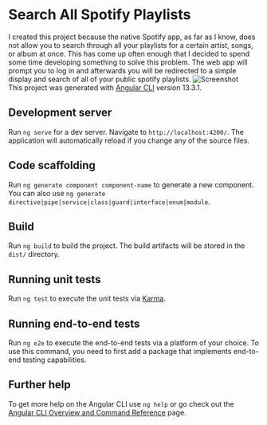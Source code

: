 # Search All Spotify Playlists
I created this project because the native Spotify app, as far as I know, does not allow you to search through all your playlists for a certain artist, songs, or album at once. 
This has come up often enough that I decided to spend some time developing something to solve this problem.
The web app will prompt you to log in and afterwards you will be redirected to a simple display and search of all of your public spotify playlists.
![Screenshot](https://user-images.githubusercontent.com/73153392/164337913-b9ed1241-c941-497e-b8b7-c62c26b28f6e.png)
</br>
This project was generated with [Angular CLI](https://github.com/angular/angular-cli) version 13.3.1.

## Development server

Run `ng serve` for a dev server. Navigate to `http://localhost:4200/`. The application will automatically reload if you change any of the source files.

## Code scaffolding

Run `ng generate component component-name` to generate a new component. You can also use `ng generate directive|pipe|service|class|guard|interface|enum|module`.

## Build

Run `ng build` to build the project. The build artifacts will be stored in the `dist/` directory.

## Running unit tests

Run `ng test` to execute the unit tests via [Karma](https://karma-runner.github.io).

## Running end-to-end tests

Run `ng e2e` to execute the end-to-end tests via a platform of your choice. To use this command, you need to first add a package that implements end-to-end testing capabilities.

## Further help

To get more help on the Angular CLI use `ng help` or go check out the [Angular CLI Overview and Command Reference](https://angular.io/cli) page.
